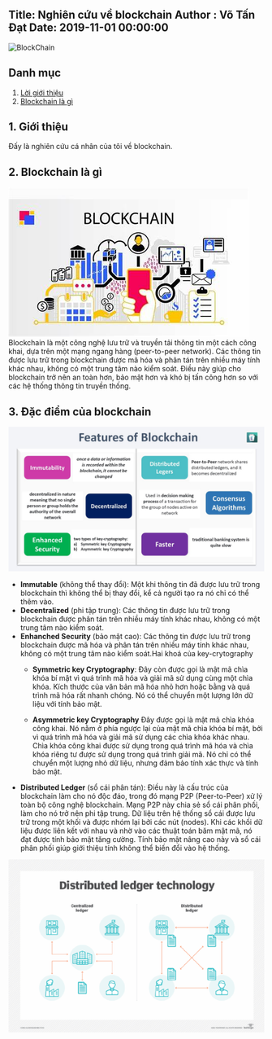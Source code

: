 Title: Nghiên cứu về blockchain
Author : Võ Tấn Đạt
Date: 2019-11-01 00:00:00
---
![BlockChain](https://th.bing.com/th/id/R.6a835ca5f57e07b433dd13428856df70?rik=yn66ayx6Q01Jzg&pid=ImgRaw&r=0)
## Danh mục
1. [ Lời giới thiệu](#1-giới-thiệu)
2. [ Blockchain là gì](#2-blockchain-là-gì)

## 1. Giới thiệu    
Đấy là nghiên cứu cá nhân của tôi về blockchain. 

## 2. Blockchain là gì
![what is blockchain](./images/whatIsBlockchain.png)
Blockchain là một công nghệ lưu trữ và truyền tải thông tin một cách công khai, dựa trên một mạng ngang hàng (peer-to-peer network). Các thông tin được lưu trữ trong blockchain được mã hóa và phân tán trên nhiều máy tính khác nhau, không có một trung tâm nào kiểm soát. Điều này giúp cho blockchain trở nên an toàn hơn, bảo mật hơn và khó bị tấn công hơn so với các hệ thống thông tin truyền thống.
## 3. Đặc điểm của blockchain
![features of blockchain](./images/featuresOfBlockchain.png)
- **Immutable** (không thể thay đổi): Một khi thông tin đã được lưu trữ trong blockchain thì không thể bị thay đổi, kể cả người tạo ra nó chỉ có thể thêm vào. 
- **Decentralized** (phi tập trung): Các thông tin được lưu trữ trong blockchain được phân tán trên nhiều máy tính khác nhau, không có một trung tâm nào kiểm soát.
- **Enhanched Security** (bảo mật cao): Các thông tin được lưu trữ trong blockchain được mã hóa và phân tán trên nhiều máy tính khác nhau, không có một trung tâm nào kiểm soát.Hai khoá của key-crytography 
    - **Symmetric key Cryptography**: Đây còn được gọi là mật mã chìa khóa bí mật vì quá trình mã hóa và giải mã sử dụng cùng một chìa khóa. Kích thước của văn bản mã hóa nhỏ hơn hoặc bằng và quá trình mã hóa rất nhanh chóng. Nó có thể chuyển một lượng lớn dữ liệu với tính bảo mật.

    - **Asymmetric key Cryptography** Đây được gọi là mật mã chìa khóa công khai. Nó nằm ở phía ngược lại của mật mã chìa khóa bí mật, bởi vì quá trình mã hóa và giải mã sử dụng các chìa khóa khác nhau. Chìa khóa công khai được sử dụng trong quá trình mã hóa và chìa khóa riêng tư được sử dụng trong quá trình giải mã. Nó chỉ có thể chuyển một lượng nhỏ dữ liệu, nhưng đảm bảo tính xác thực và tính bảo mật.
- **Distributed Ledger** (sổ cái phân tán): Điều này là cấu trúc của blockchain làm cho nó độc đáo, trong đó mạng P2P (Peer-to-Peer) xử lý toàn bộ công nghệ blockchain. Mạng P2P này chia sẻ sổ cái phân phối, làm cho nó trở nên phi tập trung. Dữ liệu trên hệ thống sổ cái được lưu trữ trong một khối và được nhóm lại bởi các nút (nodes). Khi các khối dữ liệu được liên kết với nhau và nhờ vào các thuật toán băm mật mã, nó đạt được tính bảo mật tăng cường. Tính bảo mật nâng cao này và sổ cái phân phối giúp giới thiệu tính không thể biến đổi vào hệ thống.

<p align="center">
    <img src="images/distributedLedger.png" alt="Distributed Ledger">
<p align="center">






